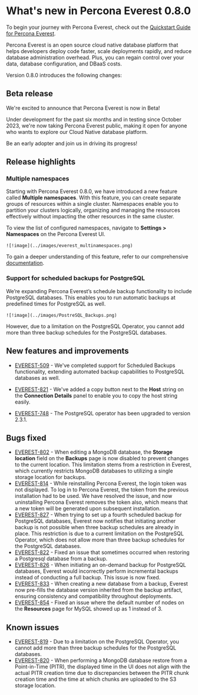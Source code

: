 # What's new in Percona Everest 0.8.0

To begin your journey with Percona Everest, check out the [Quickstart Guide for Percona Everest](../quickstart-guide/quick-install.md).

Percona Everest is an open source cloud native database platform that helps developers deploy code faster, scale deployments rapidly, and reduce database administration overhead. Plus, you can regain control over your data, database configuration, and DBaaS costs.

Version 0.8.0 introduces the following changes:

## Beta release

We're excited to announce that Percona Everest is now in Beta!

Under development for the past six months and in testing since October 2023, we're now taking Percona Everest public, making it open for anyone who wants to explore our Cloud Native database platform.

Be an early adopter and join us in driving its progress!

## Release highlights

### Multiple namespaces

Starting with Percona Everest 0.8.0, we have introduced a new feature called **Multiple namespaces**. With this feature, you can create separate groups of resources within a single cluster. Namespaces enable you to partition your clusters logically, organizing and managing the resources effectively without impacting the other resources in the same cluster.

To view the list of configured namespaces, navigate to <i class="uil uil-cog"></i> **Settings > Namespaces** on the Percona Everest UI.

    ![!image](../images/everest_multinamespaces.png)

To gain a deeper understanding of this feature, refer to our comprehensive [documentation](https://docs.percona.com/everest/use/multi-namespaces.html).

### Support for scheduled backups for PostgreSQL

We’re expanding Percona Everest’s schedule backup functionality to include PostgreSQL databases. This enables you to run automatic backups at predefined times for PostgreSQL as well.

    ![!image](../images/PostreSQL_Backups.png)


However, due to a limitation on the PostgreSQL Operator, you cannot add more than three backup schedules for the PostgreSQL databases.

## New features and improvements

- [EVEREST-509](https://perconadev.atlassian.net/browse/EVEREST-509) - We've completed support for Scheduled Backups functionality, extending automated backup capabilities to PostgreSQL databases as well.

- [EVEREST-821](https://perconadev.atlassian.net/browse/EVEREST-821) - We've added a copy button next to the **Host** string on the **Connection Details** panel to enable you to copy the host string easily.

- [EVEREST-748](https://perconadev.atlassian.net/browse/EVEREST-748) - The PostgreSQL operator has been upgraded to version 2.3.1.

## Bugs fixed

- [EVEREST-802](https://perconadev.atlassian.net/browse/EVEREST-802) - When editing a MongoDB database, the **Storage location** field on the **Backups** page is now disabled to prevent changes to the current location. This limitation stems from a restriction in Everest, which currently restricts MongoDB databases to utilizing a single storage location for backups.
- [EVEREST-814](https://perconadev.atlassian.net/browse/EVEREST-814) - While reinstalling Percona Everest, the login token was not displayed. To log in to Percona Everest, the token from the previous installation had to be used. We have resolved the issue, and now uninstalling Percona Everest removes the token also, which means that a new token will be generated upon subsequent installation.
- [EVEREST-827](https://perconadev.atlassian.net/browse/EVEREST-827) - When trying to set up a fourth scheduled backup for PostgreSQL databases, Everest now notifies that initiating another backup is not possible when three backup schedules are already in place. This restriction is due to a current limitation on the PostgreSQL Operator, which does not allow more than three backup schedules for the PostgreSQL databases.
- [EVEREST-822](https://perconadev.atlassian.net/browse/EVEREST-822) - Fixed an issue that sometimes occurred when restoring a Postgresql database from a backup.
- [EVEREST-826](https://perconadev.atlassian.net/browse/EVEREST-826)  - When initiating an on-demand backup for PostgreSQL databases, Everest would incorrectly perform incremental backups instead of conducting a full backup. This issue is now fixed.
- [EVEREST-833](https://perconadev.atlassian.net/browse/EVEREST-833) - When creating a new database from a backup, Everest now pre-fills the database version inherited from the backup artifact, ensuring consistency and compatibility throughout deployments.
- [EVEREST-854](https://perconadev.atlassian.net/browse/EVEREST-854) - Fixed an issue where the default number of nodes on the **Resources** page for MySQL showed up as 1 instead of 3. 

## Known issues

- [EVEREST-819](https://perconadev.atlassian.net/browse/EVEREST-819) - Due to a limitation on the PostgreSQL Operator, you cannot add more than three backup schedules for the PostgreSQL databases.
- [EVEREST-820](https://perconadev.atlassian.net/browse/EVEREST-820) - When performing a MongoDB database restore from a Point-in-Time (PITR), the displayed time in the UI does not align with the actual PITR creation time due to discrepancies between the PITR chunk creation time and the time at which chunks are uploaded to the S3 storage location.